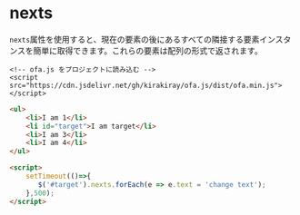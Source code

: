 # nexts

`nexts`属性を使用すると、現在の要素の後にあるすべての隣接する要素インスタンスを簡単に取得できます。これらの要素は配列の形式で返されます。

<html-viewer>

```
<!-- ofa.js をプロジェクトに読み込む -->
<script src="https://cdn.jsdelivr.net/gh/kirakiray/ofa.js/dist/ofa.min.js"></script>
```

```html
<ul>
    <li>I am 1</li>
    <li id="target">I am target</li>
    <li>I am 3</li>
    <li>I am 4</li>
</ul>

<script>
    setTimeout(()=>{
       $('#target').nexts.forEach(e => e.text = 'change text');
    },500);
</script>
```

</html-viewer>